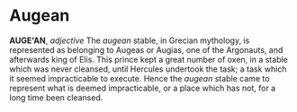 # Augean

**AUGE'AN**, _adjective_ The _augean_ stable, in Grecian mythology, is represented as belonging to Augeas or Augias, one of the Argonauts, and afterwards king of Elis. This prince kept a great number of oxen, in a stable which was never cleansed, until Hercules undertook the task; a task which it seemed impracticable to execute. Hence the _augean_ stable came to represent what is deemed impracticable, or a place which has not, for a long time been cleansed.